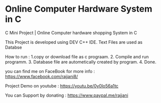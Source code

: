 # Online Computer Hardware System in C
C Mini Project | Online Computer hardware shopping System in C 

This Project is developed using DEV C++ IDE.
Text Files are used as Databse

How  to run :
1.copy or download file as c prograam.
2. Compile and run programm.
3. Database file are autometically created by program.
4. Done.


you can find me on FaceBook for more info : https://www.facebook.com/rajjani8/

Project Demo on youtube : https://youtu.be/0y0lo56a1tc

You can Support by donating :  https://www.paypal.me/rajjani



